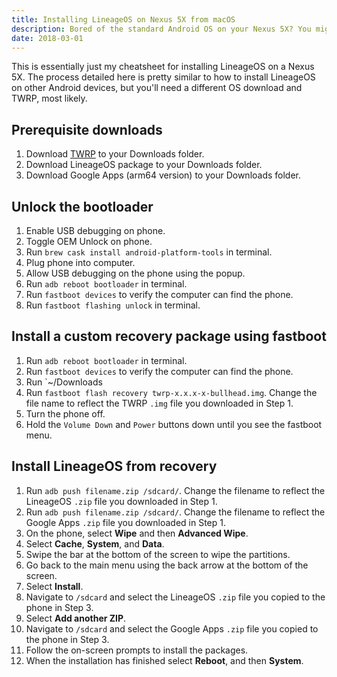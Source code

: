 ```yaml
---
title: Installing LineageOS on Nexus 5X from macOS
description: Bored of the standard Android OS on your Nexus 5X? You might be interested in installing LineageOS, a free and open-source operating system for various devices based on the Android mobile platform. I created this post partly as a guide, and partly as a reminder for when I need to do this again in three months.
date: 2018-03-01
---
```


This is essentially just my cheatsheet for installing LineageOS on a Nexus 5X. The process detailed here is pretty similar to how to install LineageOS on other Android devices, but you'll need a different OS download and TWRP, most likely.

## Prerequisite downloads

1. Download [TWRP](https://dl.twrp.me/bullhead/) to your Downloads folder.
2. Download LineageOS package  to your Downloads folder.
3. Download Google Apps (arm64 version) to your Downloads folder.

## Unlock the bootloader

1. Enable USB debugging on phone.
1. Toggle OEM Unlock on phone.
1. Run `brew cask install android-platform-tools` in terminal.
1. Plug phone into computer.
1. Allow USB debugging on the phone using the popup.
1. Run `adb reboot bootloader` in terminal.
1. Run `fastboot devices` to verify the computer can find the phone.
1. Run `fastboot flashing unlock` in terminal.

## Install a custom recovery package using fastboot

1. Run `adb reboot bootloader` in terminal.
1. Run `fastboot devices` to verify the computer can find the phone.
1. Run `~/Downloads
1. Run `fastboot flash recovery twrp-x.x.x-x-bullhead.img`. Change the file name to reflect the TWRP `.img` file you downloaded in Step 1.
1. Turn the phone off.
1. Hold the `Volume Down` and `Power` buttons down until you see the fastboot menu.

## Install LineageOS from recovery

1. Run `adb push filename.zip /sdcard/`. Change the filename to reflect the LineageOS `.zip` file you downloaded in Step 1.
1. Run `adb push filename.zip /sdcard/`. Change the filename to reflect the Google Apps `.zip` file you downloaded in Step 1.
1. On the phone, select **Wipe** and then **Advanced Wipe**.
1. Select **Cache**, **System**, and **Data**.
1. Swipe the bar at the bottom of the screen to wipe the partitions.
1. Go back to the main menu using the back arrow at the bottom of the screen.
1. Select **Install**.
1. Navigate to `/sdcard` and select the LineageOS `.zip` file you copied to the phone in Step 3.
1. Select **Add another ZIP**.
1. Navigate to `/sdcard` and select the Google Apps `.zip` file you copied to the phone in Step 3.
1. Follow the on-screen prompts to install the packages.
1. When the installation has finished select **Reboot**, and then **System**.

